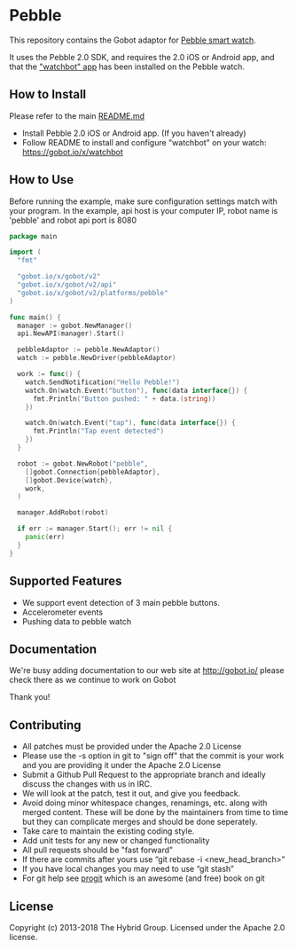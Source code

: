 # Pebble

This repository contains the Gobot adaptor for [Pebble smart watch](http://getpebble.com/).

It uses the Pebble 2.0 SDK, and requires the 2.0 iOS or Android app, and that the ["watchbot" app](https://gobot.io/x/watchbot)
has been installed on the Pebble watch.

## How to Install

Please refer to the main [README.md](https://github.com/hybridgroup/gobot/blob/release/README.md)

* Install Pebble 2.0 iOS or Android app. (If you haven't already)
* Follow README to install and configure "watchbot" on your watch: <https://gobot.io/x/watchbot>

## How to Use

Before running the example, make sure configuration settings match with your program. In the example, api host is your
computer IP, robot name is 'pebble' and robot api port is 8080

```go
package main

import (
  "fmt"

  "gobot.io/x/gobot/v2"
  "gobot.io/x/gobot/v2/api"
  "gobot.io/x/gobot/v2/platforms/pebble"
)

func main() {
  manager := gobot.NewManager()
  api.NewAPI(manager).Start()

  pebbleAdaptor := pebble.NewAdaptor()
  watch := pebble.NewDriver(pebbleAdaptor)

  work := func() {
    watch.SendNotification("Hello Pebble!")
    watch.On(watch.Event("button"), func(data interface{}) {
      fmt.Println("Button pushed: " + data.(string))
    })

    watch.On(watch.Event("tap"), func(data interface{}) {
      fmt.Println("Tap event detected")
    })
  }

  robot := gobot.NewRobot("pebble",
    []gobot.Connection{pebbleAdaptor},
    []gobot.Device{watch},
    work,
  )

  manager.AddRobot(robot)

  if err := manager.Start(); err != nil {
    panic(err)
  }
}

```

## Supported Features

* We support event detection of 3 main pebble buttons.
* Accelerometer events
* Pushing data to pebble watch

## Documentation

We're busy adding documentation to our web site at <http://gobot.io/> please check there as we continue to work on Gobot

Thank you!

## Contributing

* All patches must be provided under the Apache 2.0 License
* Please use the -s option in git to "sign off" that the commit is your work and you are providing it under the
  Apache 2.0 License
* Submit a Github Pull Request to the appropriate branch and ideally discuss the changes with us in IRC.
* We will look at the patch, test it out, and give you feedback.
* Avoid doing minor whitespace changes, renamings, etc. along with merged content. These will be done by the maintainers
  from time to time but they can complicate merges and should be done seperately.
* Take care to maintain the existing coding style.
* Add unit tests for any new or changed functionality
* All pull requests should be "fast forward"
* If there are commits after yours use “git rebase -i <new_head_branch>”
* If you have local changes you may need to use “git stash”
* For git help see [progit](http://git-scm.com/book) which is an awesome (and free) book on git

## License

Copyright (c) 2013-2018 The Hybrid Group. Licensed under the Apache 2.0 license.
